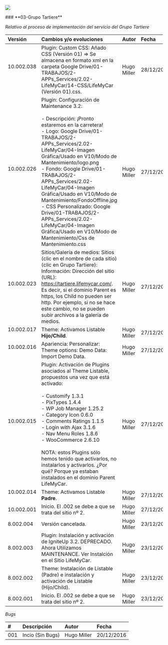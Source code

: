 <p align="left">
<img src="https://s28.postimg.org/ux8l1tv6l/imagengit.png">
</p>
### **03-Grupo Tartiere**

_Relativo al proceso de implementación del servicio del Grupo Tartiere_






| Versión |Cambios y/o evoluciones |Autor|Fecha|
|:------------- |:---------------|:---------------|:---------------
| 10.002.038    | Plugin: Custom CSS: Añado CSS (Versión 01) => Se almacena en formato xml en la carpeta Google Drive/01-TRABAJOS/2-APPs_Services/2.02-LifeMyCar/14-CSS/LifeMyCar (Versión 01).css.|Hugo Miller|28/12/2016|
| 10.002.026    | Plugin: Configuración de Maintenance 3.2:</br></br>- Descripción: ¡Pronto estaremos en la carretera!</br>- Logo: Google Drive/01-TRABAJOS/2-APPs_Services/2.02-LifeMyCar/04-Imagen Gráfica/Usado en V10/Modo de Mantenimiento/logo.png</br>- Fondo: Google Drive/01-TRABAJOS/2-APPs_Services/2.02-LifeMyCar/04-Imagen Gráfica/Usado en V10/Modo de Mantenimiento/FondoOffline.jpg</br>- CSS Personalizado: Google Drive/01-TRABAJOS/2-APPs_Services/2.02-LifeMyCar/04-Imagen Gráfica/Usado en V10/Modo de Mantenimiento/Css de Mantenimiento.css|Hugo Miller|27/12/2016|
| 10.002.023    | Sitios/Galería de medios: Sitios (clic en el nombre de cada sitio) (clic en Grupo Tartiere): Información: Dirección del sitio (URL): https://tartiere.lifemycar.com/. Es decir, si el dominio Parent es https, los Child no pueden ser http. Por ejemplo, si no se hace este cambio, no se pueden subir archivos a la galería de medios.|Hugo Miller|27/12/2016|
| 10.002.017     | Theme: Activamos Listable <strong>Hijo/Child</strong>. |Hugo Miller|27/12/2016|
| 10.002.016     | Apariencia: Personalizar: Theme options: Demo Data: Import Demo Data. |Hugo Miller|27/12/2016|
| 10.002.015     | Plugin: Activación de Plugins asociados al Theme Listable, propuestos una vez que está activado:</br></br>- Customify 1.3.1</br>- PixTypes 1.4.4</br>- WP Job Manager 1.25.2</br>- Category Icon 0.6.0</br>- Comments Ratings 1.1.5</br>- Login with Ajax 3.1.6</br>- Nav Menu Roles 1.8.6</br>- WooCommerce 2.6.10</br></br> NOTA: estos Plugins sólo hemos tenido que activarlos, no instalarlos y activarlos. ¿Por qué? Porque ya estaban instalados en el dominio Parent LifeMyCar. |Hugo Miller|27/12/2016|
| 10.002.014     | Theme: Activamos Listable <strong>Padre</strong>. |Hugo Miller|27/12/2016|
| 10.002.001    | Inicio. El .002 se debe a que se trata del sitio nº 2. |Hugo Miller|27/12/2016|
| 8.002.004    | Versión cancelada.|Hugo Miller|23/12/2016|
| 8.002.003    | Plugin: Instalación y activación de IgniteUp 3.2. DEPRECADO. Ahora Utilizamos MAINTENANCE. Ver Instalción en el Sitio LifeMyCar.|Hugo Miller|23/12/2016|
| 8.002.002    | Theme: Instalación de Listable (Padre) e instalación y activación de Listable (Hijo/Child).|Hugo Miller|23/12/2016|
| 8.002.001    | Inicio. El .002 se debe a que se trata del sitio nº 2.|Hugo Miller|23/12/2016|


_Bugs_

| # | Descripción  |Autor|Fecha|
|:------------- |:------------- |:---------------|:---------------|
|001| Incio (Sin Bugs)|Hugo Miller|20/12/2016|
 
